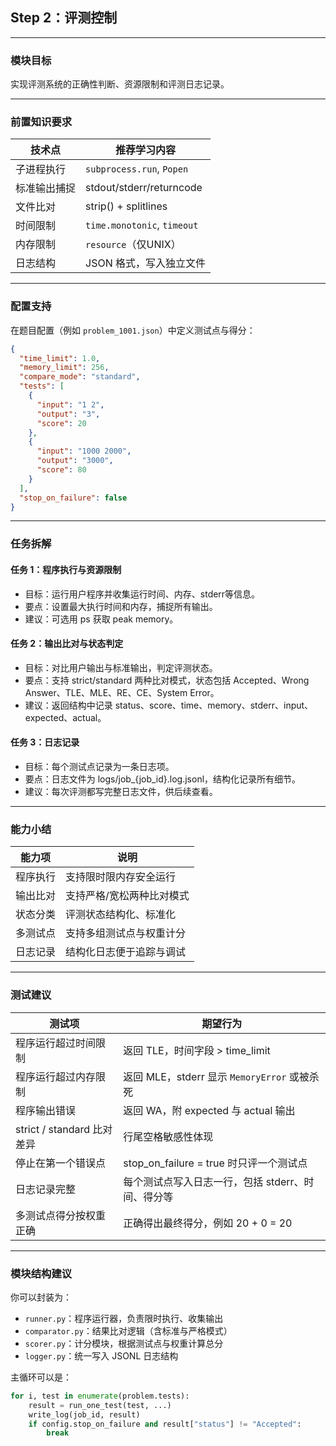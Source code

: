 ## Step 2：评测控制

---

### 模块目标

实现评测系统的正确性判断、资源限制和评测日志记录。

---

### 前置知识要求

| 技术点         | 推荐学习内容           |
| -------------- | ---------------------- |
| 子进程执行      | `subprocess.run`, `Popen` |
| 标准输出捕捉    | stdout/stderr/returncode |
| 文件比对        | strip() + splitlines   |
| 时间限制        | `time.monotonic`, `timeout` |
| 内存限制        | `resource`（仅UNIX）   |
| 日志结构        | JSON 格式，写入独立文件 |

---

### 配置支持

在题目配置（例如 `problem_1001.json`）中定义测试点与得分：

```json
{
  "time_limit": 1.0,
  "memory_limit": 256,
  "compare_mode": "standard",
  "tests": [
    {
      "input": "1 2",
      "output": "3",
      "score": 20
    },
    {
      "input": "1000 2000",
      "output": "3000",
      "score": 80
    }
  ],
  "stop_on_failure": false
}
```

---

### 任务拆解

#### 任务 1：程序执行与资源限制
- 目标：运行用户程序并收集运行时间、内存、stderr等信息。
- 要点：设置最大执行时间和内存，捕捉所有输出。
- 建议：可选用 ps 获取 peak memory。

#### 任务 2：输出比对与状态判定
- 目标：对比用户输出与标准输出，判定评测状态。
- 要点：支持 strict/standard 两种比对模式，状态包括 Accepted、Wrong Answer、TLE、MLE、RE、CE、System Error。
- 建议：返回结构中记录 status、score、time、memory、stderr、input、expected、actual。

#### 任务 3：日志记录
- 目标：每个测试点记录为一条日志项。
- 要点：日志文件为 logs/job_{job_id}.log.jsonl，结构化记录所有细节。
- 建议：每次评测都写完整日志文件，供后续查看。

---

### 能力小结

| 能力项         | 说明                       |
| -------------- | -------------------------- |
| 程序执行       | 支持限时限内存安全运行     |
| 输出比对       | 支持严格/宽松两种比对模式  |
| 状态分类       | 评测状态结构化、标准化     |
| 多测试点       | 支持多组测试点与权重计分   |
| 日志记录       | 结构化日志便于追踪与调试   |

---

### 测试建议

| 测试项                    | 期望行为                                |
| ---------------------- | ----------------------------------- |
| 程序运行超过时间限制             | 返回 TLE，时间字段 > time\_limit           |
| 程序运行超过内存限制             | 返回 MLE，stderr 显示 `MemoryError` 或被杀死 |
| 程序输出错误                 | 返回 WA，附 expected 与 actual 输出        |
| strict / standard 比对差异 | 行尾空格敏感性体现                           |
| 停止在第一个错误点              | stop\_on\_failure = true 时只评一个测试点   |
| 日志记录完整                 | 每个测试点写入日志一行，包括 stderr、时间、得分等        |
| 多测试点得分按权重正确            | 正确得出最终得分，例如 20 + 0 = 20             |

---

### 模块结构建议

你可以封装为：

* `runner.py`：程序运行器，负责限时执行、收集输出
* `comparator.py`：结果比对逻辑（含标准与严格模式）
* `scorer.py`：计分模块，根据测试点与权重计算总分
* `logger.py`：统一写入 JSONL 日志结构

主循环可以是：

```python
for i, test in enumerate(problem.tests):
    result = run_one_test(test, ...)
    write_log(job_id, result)
    if config.stop_on_failure and result["status"] != "Accepted":
        break
```